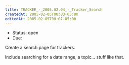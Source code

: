 ```yaml
---
title: TRACKER_-_2005.02.04_-_Tracker_Search
createdAt: 2005-02-05T00:03-05:00
editedAt: 2005-02-05T00:07-05:00
---
```


* Status: open
* Due: 

Create a search page for trackers.

Include searching for a date range, a topic... stuff like that.    

